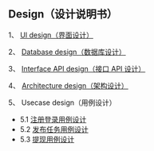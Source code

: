 ## Design（设计说明书）

1、 [UI design（界面设计）](https://github.com/sysu620/sysu620/blob/master/UI%E8%AE%BE%E8%AE%A1/README.md)

2、 [Database design（数据库设计）](https://github.com/sysu620/sysu620/tree/master/Design/ER图.png)

3、 [Interface API design（接口 API 设计）](https://github.com/sysu620/sysu620/tree/master/Design/API说明书.md)

4、 [Architecture design（架构设计）](https://github.com/sysu620/sysu620/blob/master/Design/architecture.md)

5、 Usecase design（用例设计）
- 5.1 [注册登录用例设计](https://github.com/sysu620/sysu620/blob/master/Design/use_case_design.md)
- 5.2 [发布任务用例设计](https://github.com/sysu620/sysu620/blob/master/Design/usecase2.md)
- 5.3 [提现用例设计](https://github.com/sysu620/sysu620/blob/master/Design/usecase3.md)
